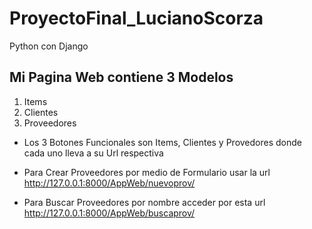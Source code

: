 # ProyectoFinal_LucianoScorza
Python con Django

## Mi Pagina Web contiene 3 Modelos

1. Items
2. Clientes
3. Proveedores

* Los 3 Botones Funcionales son Items, Clientes y Provedores donde cada uno lleva a su Url respectiva

* Para Crear Proveedores por medio de Formulario usar la url http://127.0.0.1:8000/AppWeb/nuevoprov/

* Para Buscar Proveedores por nombre acceder por esta url http://127.0.0.1:8000/AppWeb/buscaprov/
